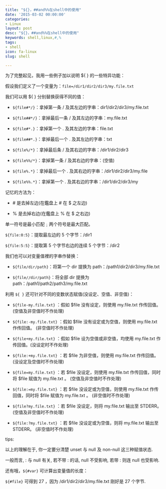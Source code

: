 ```yaml
---
title: "${}，##and%%在shell中的使用"
date: '2015-03-02 00:00:00'
categories:
- Linux
layout: post
desc: "${}，##and%%在shell中的使用"
keywords: shell,linux,#,%
tags:
- shell
icon: fa-linux
slug: shell

---
```

为了完整起见，我用一些例子加以说明 ${ } 的一些特异功能：

假设我们定义了一个变量为：`file=/dir1/dir2/dir3/my.file.txt`

我们可以用 ${ } 分别替换获得不同的值：

* `${file#*/}`：拿掉第一条 / 及其左边的字串：dir1/dir2/dir3/my.file.txt

* `${file##*/}`：拿掉最后一条 / 及其左边的字串：my.file.txt

* `${file#*.}`：拿掉第一个 . 及其左边的字串：file.txt

* `${file##*.}`：拿掉最后一个 . 及其左边的字串：txt

* `${file%/*}`：拿掉最后条 / 及其右边的字串：/dir1/dir2/dir3

* `${file%%/*}`：拿掉第一条 / 及其右边的字串：(空值)

* `${file%.*}`：拿掉最后一个 . 及其右边的字串：/dir1/dir2/dir3/my.file

* `${file%%.*}`：拿掉第一个 . 及其右边的字串：/dir1/dir2/dir3/my

记忆的方法为：

* \# 是去掉左边(在鑑盘上 # 在 $ 之左边)

* \% 是去掉右边(在鑑盘上 % 在 $ 之右边)

单一符号是最小匹配﹔两个符号是最大匹配。

`${file:0:5}`：提取最左边的 5 个字节：/dir1

`${file:5:5}`：提取第 5 个字节右边的连续 5 个字节：/dir2

我们也可以对变量值裡的字串作替换：

* `${file/dir/path}`：将第一个 dir 提换为 path：/path1/dir2/dir3/my.file.txt

* `${file//dir/path}`：将全部 dir 提换为 path：/path1/path2/path3/my.file.txt

利用 `${ }` 还可针对不同的变数状态赋值(没设定、空值、非空值)：

* `${file-my.file.txt}` ：假如 $file 没有设定，则使用 my.file.txt 作传回值。(空值及非空值时不作处理)

* `${file:-my.file.txt}` ：假如 $file 没有设定或为空值，则使用 my.file.txt 作传回值。 (非空值时不作处理)

* `${file+my.file.txt}` ：假如 $file 设为空值或非空值，均使用 my.file.txt 作传回值。(没设定时不作处理)

* `${file:+my.file.txt}` ：若 $file 为非空值，则使用 my.file.txt 作传回值。 (没设定及空值时不作处理)

* `${file=my.file.txt}` ：若 $file 没设定，则使用 my.file.txt 作传回值，同时将 $file 赋值为 my.file.txt 。 (空值及非空值时不作处理)

* `${file:=my.file.txt}` ：若 $file 没设定或为空值，则使用 my.file.txt 作传回值，同时将 $file 赋值为 my.file.txt 。 (非空值时不作处理)

* `${file?my.file.txt}` ：若 $file 没设定，则将 my.file.txt 输出至 STDERR。 (空值及非空值时不作处理)

* `${file:?my.file.txt}` ：若 $file 没设定或为空值，则将 my.file.txt 输出至 STDERR。 (非空值时不作处理)

tips:

以上的理解在于, 你一定要分清楚 unset 与 null 及 non-null 这三种赋值状态.

一般而言, : 与 null 有关, 若不带 : 的话, null 不受影响, 若带 : 则连 null 也受影响.

还有哦，`${#var}` 可计算出变量值的长度：

`${#file}` 可得到 27 ，因为 /dir1/dir2/dir3/my.file.txt 刚好是 27 个字节.

